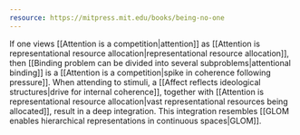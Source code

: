```yaml
---
resource: https://mitpress.mit.edu/books/being-no-one
---
```


If one views [[Attention is a competition|attention]] as [[Attention is representational resource allocation|representational resource allocation]], then [[Binding problem can be divided into several subproblems|attentional binding]] is a [[Attention is a competition|spike in coherence following pressure]]. When attending to stimuli, a [[Affect reflects ideological structures|drive for internal coherence]], together with [[Attention is representational resource allocation|vast representational resources being allocated]], result in a deep integration. This integration resembles [[GLOM enables hierarchical representations in continuous spaces|GLOM]].